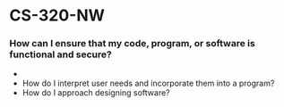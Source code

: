 # CS-320-NW

### How can I ensure that my code, program, or software is functional and secure?
- 
- How do I interpret user needs and incorporate them into a program?
- How do I approach designing software?
